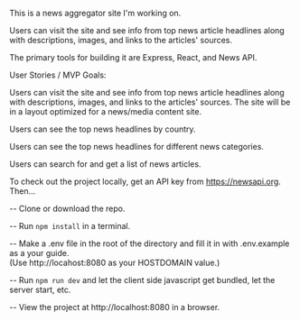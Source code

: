 This is a news aggregator site I'm working on.

Users can visit the site and see info from top news article headlines along with descriptions, images, and links to the articles' sources.

The primary tools for building it are Express, React, and News API.

User Stories / MVP Goals:

Users can visit the site and see info from top news article headlines along with descriptions, images, and links to the articles' sources. The site will be in a layout optimized for a news/media content site.

Users can see the top news headlines by country.

Users can see the top news headlines for different news categories.

Users can search for and get a list of news articles.

To check out the project locally, get an API key from https://newsapi.org.  Then...

-- Clone or download the repo. 

-- Run `npm install` in a terminal.

-- Make a .env file in the root of the directory and fill it in with .env.example as a your guide.  
(Use http://locahost:8080 as your HOSTDOMAIN value.)

-- Run `npm run dev` and let the client side javascript get bundled, let the server start, etc.

-- View the project at http://localhost:8080 in a browser.
